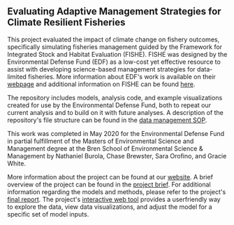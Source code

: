 ## Evaluating Adaptive Management Strategies for Climate Resilient Fisheries 

This project evaluated the impact of climate change on fishery outcomes, specifically simulating fisheries management guided by the Framework for Integrated Stock and Habitat Evaluation (FISHE). FISHE was designed by the Environmental Defense Fund (EDF) as a low-cost yet effective resource to assist with developing science-based management strategies for data-limited fisheries. More information about EDF's work is available on their [webpage](https://www.edf.org/) and additional information on FISHE can be found [here](http://fishe.edf.org/).  

The repository includes models, analysis code, and example visualizations created for use by the Environmental Defense Fund, both to repeat our current analysis and to build on it with future analyses. A description of the repository's file structure can be found in the [data management SOP](./Reference/SOP_data_management.md).   

This work was completed in May 2020 for the Environmental Defense Fund in partial fulfillment of the Masters of Environmental Science and Management degree at the Bren School of Environmental Science & Management by Nathaniel Burola, Chase Brewster, Sara Orofino, and Gracie White.  

More information about the project can be found at our [website](https://www.somefinfishe.com/). A brief overview of the project can be found in the [project brief](http://bren.ucsb.edu/research/documents/SomefinFISHEBrief.pdf). For additional information regarding the models and methods, please refer to the project's [final report](http://bren.ucsb.edu/research/documents/SomefinFISHEFinalReport.pdf). The project's [interactive web tool](https://somefinfishe.shinyapps.io/SomefinFishE/) provides a userfriendly way to explore the data, view data visualizations, and adjust the model for a specific set of model inputs.    
